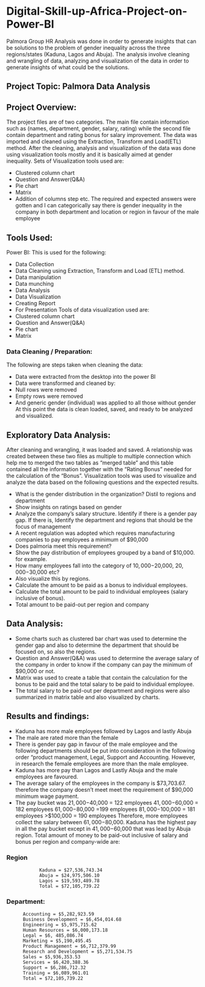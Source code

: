 # Digital-Skill-up-Africa-Project-on-Power-BI
Palmora Group HR Analysis was done in order to generate insights that can be solutions to the problem of gender inequality across the three regions/states (Kaduna, Lagos and Abuja). The analysis involve cleaning and wrangling of data, analyzing and visualization of the data in order to generate insights of what could  be the solutions.
## Project Topic: Palmora Data Analysis
## Project Overview: 
The project files are of two categories. The main file contain information such as (names, department, gender, salary, rating) while the second file contain department and rating bonus for salary improvement.
The data was imported and cleaned using the Extraction, Transform and Load(ETL) method. 
After the cleaning, analysis and visualization of the  data was done using visualization tools mostly and it is basically aimed at gender inequality.
Sets of Visualization tools used are:
- Clustered column chart
- Question and Answer(Q&A)
- Pie chart
- Matrix
- Addition of columns step etc.
The required and expected answers were gotten and I can categorically say there is gender inequality in the company in both department and location or region in favour of the male employee
## Tools Used:
Power BI: This is used for the following:
- Data Collection
- Data Cleaning using Extraction, Transform and Load (ETL) method.
- Data manipulation 
- Data munching
- Data Analysis
- Data Visualization
- Creating Report
- For Presentation
Tools of data visualization used are:
- Clustered column chart
- Question and Answer(Q&A)
- Pie chart
- Matrix
### Data Cleaning / Preparation:
The following are steps taken when cleaning the data:
- Data were extracted from the desktop into the power BI
- Data were transformed and cleaned by: 
- Null rows were removed
- Empty rows were removed
- And generic gender (individual) was applied to all those without gender
At this point the data is clean loaded, saved, and ready to be analyzed and visualized.
## Exploratory Data Analysis:
After cleaning and wrangling, it was loaded and saved. A relationship was created between these two files as multiple to multiple connection  which help me to merged the two tables as “merged table” and this table contained all the information together with the “Rating Bonus” needed for the calculation of the “Bonus”.
Visualization tools was used to visualize and analyze the data based on the following questions and the expected results. 
- What is the gender distribution in the organization? Distil to regions and department
- Show insights on ratings based on gender
- Analyze the company’s salary structure. Identify if there is a gender pay gap. If there is, Identify the department and regions that should be the focus of management
- A recent regulation was adopted which requires manufacturing companies to pay employees a minimum of $90,000
- Does palmoria meet this requirement?
- Show the pay distribution of employees grouped by a band of $10,000. for example.
- How many employees fall into the category of $10,000-$20,000, $20,000-$30,000 etc?
- Also visualize this by regions.
- Calculate the amount to be paid as a bonus to individual employees.
- Calculate the total amount to be paid to individual employees (salary inclusive of bonus).
- Total amount to be paid-out per region and company
## Data Analysis: 
- Some charts such as clustered bar chart was used to determine the gender gap and also to determine the department that should be focused on, so also the regions.
- Question and Answer(Q&A) was used to determine the average salary of the company in order to know if the company can pay the minimum of $90,000 or not.
- Matrix was used to create a table that contain the calculation for the bonus to be paid and the total salary to be paid to individual employee.
- The total salary to be paid-out per department and regions were also summarized in matrix table and also visualized by charts.

## Results and findings:
- Kaduna has more male employees followed by Lagos and lastly Abuja
- The male are rated more than the female
- There is gender pay gap in favour of the male employee and the following departments should be put into consideration in the following order “product management, Legal, Support and Accounting. However, in research the female employees are more than the male employee.
- Kaduna has more pay than Lagos and Lastly Abuja and the male employees are favoured.
- The average salary of the employees in the company is $73,703.67. therefore the company doesn’t meet meet the requirement of $90,000 minimum wage payment.
- The pay bucket was
        $21,000-$40,000 = 122 employees
        $41,000-$60,000 = 182 employees
         $61,000-$80,000 =199 employees
         $81,000-$100,000 = 181 employees
          >$100,000 = 190 employees
Therefore, more employees collect the salary between $61,000-$80,000.
Kaduna has the highest pay in all the pay bucket except in $41,000-$60,000 that was lead by Abuja region.
Total amount of money to be paid-out inclusive of salary and bonus per region and company-wide are:
 ### Region       
                Kaduna = $27,536,743.34
                Abuja = $24,975,506.10
                Lagos = $19,593,489.78
                Total = $72,105,739.22

### Department:
          Accounting = $5,282,923.59
          Business Development = $6,454,014.68
          Engineering = $5,975,715.62
          Human Resources = $6,000,173.18
          Legal = $6, 485,086.74
          Marketing = $5,190,495.45
          Product Management = $6,712,379.99
          Research and Development = $5,271,534.75
          Sales = $5,936,353.53
          Services = $6,420,388.36
          Support = $6,286,712.32
          Training = $6,089,961.01
          Total = $72,105,739.22























